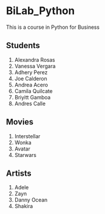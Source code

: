 # BiLab_Python
This is a course in Python for Business

## Students
1. Alexandra Rosas
2. Vanessa Vergara
3. Adhery Perez
4. Joe Calderon
5. Andrea Acero
6. Camila Quilcate
7. Briyitt Gamboa
8. Andres Calle

## Movies
1. Interstellar
2. Wonka
3. Avatar
4. Starwars

## Artists
1. Adele
2. Zayn
3. Danny Ocean
4. Shakira

